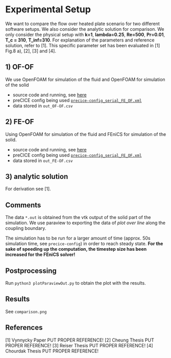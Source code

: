 # Experimental Setup

We want to compare the flow over heated plate scenario for two different software setups. We also consider the analytic solution for comparison. We only consider the physical setup with **k=1**, **lambda=0.25**, **Re=500**, **Pr=0.01**, **T_c = 310**, **T_inf=310**. For explanation of the parameters and reference solution, refer to [1]. This specific parameter set has been evaluated in [1] Fig.8 a), [2], [3] and [4].

## 1) OF-OF

We use OpenFOAM for simulation of the fluid and OpenFOAM for simulation of the solid

* source code and running, see [here](LINK!!!)
* preCICE config being used [`precice-config_serial_FE_OF.xml`](LINK!!!)
* data stored in `out_OF-OF.csv`

## 2) FE-OF

Using OpenFOAM for simulation of the fluid and FEniCS for simulation of the solid.

* source code and running, see [here](LINK!!!)
* preCICE config being used [`precice-config_serial_FE_OF.xml`](LINK!!!)
* data stored in `out_FE-OF.csv`

## 3) analytic solution

For derivation see [1].

## Comments

The data `*.out` is obtained from the vtk output of the solid part of the simulation. We use paraview to exporting the data of *plot over line* along the coupling boundary.

The simulation has to be run for a larger amount of time (approx. 50s simulation time, see `precice-config`) in order to reach steady state. **For the sake of speeding up the computation, the timestep size has been increased for the FEniCS solver!**

## Postprocessing

Run `python3 plotParaviewOut.py` to obtain the plot with the results.
 
## Results

See `comparison.png`

## References

[1] Vynnycky Paper PUT PROPER REFERENCE!
[2] Cheung Thesis PUT PROPER REFERENCE!
[3] Reiser Thesis PUT PROPER REFERENCE!
[4] Chourdak Thesis PUT PROPER REFERENCE!
